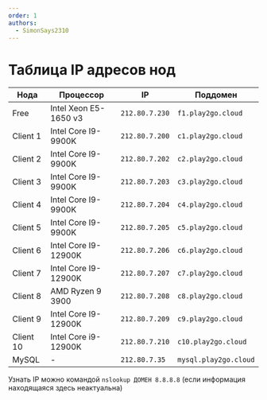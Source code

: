 ```yaml
---
order: 1
authors:
  - SimonSays2310
---
```


# Таблица IP адресов нод

| Нода | Процессор | IP | Поддомен |
|---|---|---|---|
| Free | Intel Xeon E5-1650 v3 | `212.80.7.230` | `f1.play2go.cloud` |
| Client 1 | Intel Core I9-9900K | `212.80.7.200` | `c1.play2go.cloud` |
| Client 2 | Intel Core I9-9900K | `212.80.7.202` | `c2.play2go.cloud` |
| Client 3 | Intel Core I9-9900K | `212.80.7.203` | `c3.play2go.cloud` |
| Client 4 | Intel Core I9-9900K | `212.80.7.204` | `c4.play2go.cloud` |
| Client 5 | Intel Core I9-9900K | `212.80.7.205` | `c5.play2go.cloud` |
| Client 6 | Intel Core I9-12900K | `212.80.7.206` | `c6.play2go.cloud` |
| Client 7 | Intel Core I9-12900K | `212.80.7.207` | `c7.play2go.cloud` |
| Client 8 | AMD Ryzen 9 3900 | `212.80.7.208` | `c8.play2go.cloud` |
| Client 9 | Intel Core I9-12900K | `212.80.7.209` | `c9.play2go.cloud` |
| Client 10 | Intel Core i9-12900K | `212.80.7.210` | `c10.play2go.cloud`|
| MySQL | - | `212.80.7.35` | `mysql.play2go.cloud` |

Узнать IP можно командой `nslookup ДОМЕН 8.8.8.8` (если информация находящаяся здесь неактуальна)

